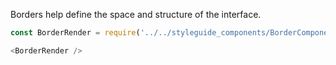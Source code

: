 <div class="component-desc"><p>Borders help define the space and structure of the interface. </p></div>

<div class="doc-section-divider"></div>

```js noeditor
const BorderRender = require('../../styleguide_components/BorderComponent').BorderRender;

<BorderRender />
```

